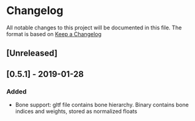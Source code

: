 # Changelog
All notable changes to this project will be documented in this file.
The format is based on [Keep a Changelog](https://keepachangelog.com)

## [Unreleased]

## [0.5.1] - 2019-01-28
### Added
- Bone support: gltf file contains bone hierarchy. Binary contains bone indices and weights, stored as normalized floats